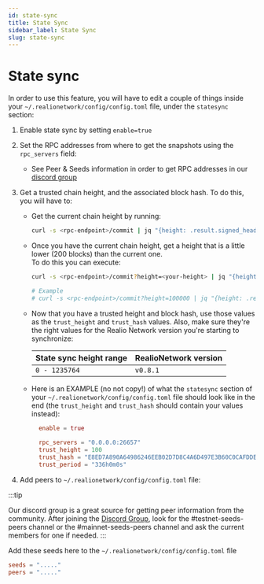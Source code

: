 ```yaml
---
id: state-sync
title: State Sync
sidebar_label: State Sync
slug: state-sync
---
```


# State sync

In order to use this feature, you will have to edit a couple of things inside your `~/.realionetwork/config/config.toml` file,
under the `statesync` section:

1. Enable state sync by setting `enable=true`

2. Set the RPC addresses from where to get the snapshots using the `rpc_servers` field:
    - See Peer & Seeds information in order to get RPC addresses in our [discord group](https://discord.gg/Nv9EUbRnKb)

3. Get a trusted chain height, and the associated block hash. To do this, you will have to:
    - Get the current chain height by running:
       ```bash
       curl -s <rpc-endpoint>/commit | jq "{height: .result.signed_header.header.height}"
       ```
    - Once you have the current chain height, get a height that is a little lower (200 blocks) than the current one.  
      To do this you can execute:
       ```bash
       curl -s <rpc-endpoint>/commit?height=<your-height> | jq "{height: .result.signed_header.header.height, hash: .result.signed_header.commit.block_id.hash}"
 
       # Example
       # curl -s <rpc-endpoint>/commit?height=100000 | jq "{height: .result.signed_header.header.height, hash: .result.signed_header.commit.block_id.hash}"
       ```

    - Now that you have a trusted height and block hash, use those values as the `trust_height` and `trust_hash` values. Also,
      make sure they're the right values for the Realio Network version you're starting to synchronize:

      **State sync height range** | **RealioNetwork version** |
      |:--------------------------|:--------------------------|
      | `0 - 1235764`               | `v0.8.1`                  |

    - Here is an EXAMPLE (no not copy!) of what the `statesync` section of your `~/.realionetwork/config/config.toml` file should look like in the end (the `trust_height` and `trust_hash` should contain your values instead):

      ```toml
        enable = true
    
        rpc_servers = "0.0.0.0:26657"
        trust_height = 100
        trust_hash = "E8ED7A890A64986246EEB02D7D8C4A6D497E3B60C0CAFDDE30F2EE385204C314"
        trust_period = "336h0m0s"
      ```

4. Add peers to `~/.realionetwork/config/config.toml` file:

:::tip

Our discord group is a great source for getting peer information from the community. After joining the [Discord Group](https://discord.gg/Nv9EUbRnKb),
look for the #testnet-seeds-peers channel or the #mainnet-seeds-peers channel and ask the current members for one if needed.
:::

Add these seeds here to the `~/.realionetwork/config/config.toml` file

```toml
seeds = "....." 
peers = "....."
```
